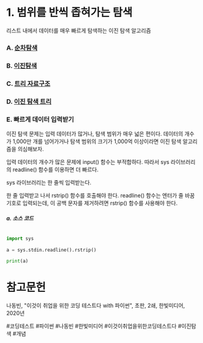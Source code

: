 # 1. 범위를 반씩 좁혀가는 탐색

리스트 내에서 데이터를 매우 빠르게 탐색하는 이진 탐색 알고리즘

### A. [순차탐색](/알고리즘/bin/순차탐색.md)

### B. [이진탐색](/알고리즘/bin/이진탐색.md)

### C. [트리 자료구조](/알고리즘/bin/트리자료구조.md)

### D. [이진 탐색 트리](/알고리즘/bin/이진탐색트리.md)


### E. 빠르게 데이터 입력받기

이진 탐색 문제는 입력 데이터가 많거나, 탐색 범위가 매우 넓은 편이다. 데이터의 개수가 1,000만 개를 넘어가거나 탐색 범위의 크기가 1,000억 이상이라면 이진 탐색 알고리즘을 의심해보자.

입력 데이터의 개수가 많은 문제에 input() 함수는 부적합하다. 따라서 sys 라이브러리의 readline() 함수를 이용하면 더 빠르다.

sys 라이브러리는 한 줄씩 입력받는다.

한 줄 입력받고 나서 rstrip() 함수를 호출해야 한다. readline() 함수는 엔터가 줄 바꿈 기호로 입력되는데, 이 공백 문자를 제거하려면 rstrip() 함수를 사용해야 한다.

##### a. 소스 코드

```python

import sys  
  
a = sys.stdin.readline().rstrip()  
  
print(a)

```

# 참고문헌

나동빈, "이것이 취업을 위한 코딩 테스트다 with 파이썬", 초판, 2쇄, 한빛미디어, 2020년

#코딩테스트 #파이썬 #나동빈 #한빛미디어 #이것이취업을위한코딩테스트다 #이진탐색 #개념 